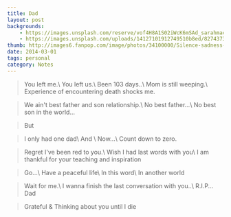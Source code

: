 ```yaml
---
title: Dad
layout: post
backgrounds:
    - https://images.unsplash.com/reserve/vof4H8A1S02iWcK6mSAd_sarahmachtsachen.com_TheBeach.jpg
    - https://images.unsplash.com/uploads/14127101912749510b8ed/82743738?fit=crop&fm=jpg    
thumb: http://images6.fanpop.com/image/photos/34100000/Silence-sadness-34198796-500-720.jpg
date: 2014-03-01
tags: personal
category: Notes
---
```

> You left me.\\
> You left us.\\
> Been 103 days..\\
> Mom is still weeping.\\
> Experience of encountering death shocks me.

> We ain't best father and son relationship.\\
> No best father...\\
> No best son in the world...

> But

> I only had one dad\\
> And \\
> Now...\\
> Count down to zero.

> Regret I've been red to you.\\
> Wish I had last words with you\\
> I am thankful for your teaching and inspiration

> Go...\\
> Have a peaceful life\\
> In this word\\
> In another world

> Wait for me.\\
> I wanna finish the last conversation with you..\\
> R.I.P... Dad

> Grateful & Thinking about you until I die
